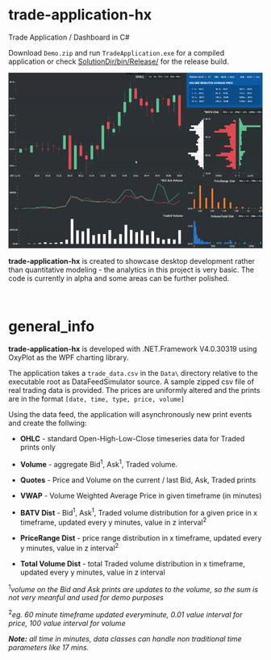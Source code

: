 # trade-application-hx
Trade Application / Dashboard in C#

Download `Demo.zip` and run `TradeApplication.exe` for a compiled application or check [SolutionDir/bin/Release/](SolutionDir/bin/Release/) for the release build.

![gif demo](/SolutionDir/media/demo.gif)

__trade-application-hx__ is created to showcase desktop development rather than quantitative modeling - the analytics in this project is very basic. The code is currently in alpha and some areas can be further polished.

&nbsp;

# general_info

__trade-application-hx__ is developed with .NET.Framework V4.0.30319 using OxyPlot as the WPF charting library.

The application takes a `trade_data.csv` in the `Data\` directory relative to the executable root as DataFeedSimulator source. A sample zipped csv file of real trading data is provided. The prices are uniformly altered and the prints are in the format `[date, time, type, price, volume]`

Using the data feed, the application will asynchronously new print events and create the follwing:

* __OHLC__ - standard Open-High-Low-Close timeseries data for Traded prints only

* __Volume__ - aggregate Bid<sup>1</sup>, Ask<sup>1</sup>, Traded volume.

* __Quotes__ - Price and Volume on the current / last Bid, Ask, Traded prints

* __VWAP__ - Volume Weighted Average Price in given timeframe (in minutes)

* __BATV Dist__ - Bid<sup>1</sup>, Ask<sup>1</sup>, Traded volume distribution for a given price in x timeframe, updated every y minutes, value in z interval<sup>2</sup>

* __PriceRange Dist__ - price range distribution in x timeframe, updated every y minutes, value in z interval<sup>2</sup>

* __Total Volume Dist__ - total Traded volume distribution in x timeframe, updated every y minutes, value in z interval

<sup>1</sup>_volume on the Bid and Ask prints are updates to the volume, so the sum is not very meanful and used for demo purposes_

<sup>2</sup>_eg. 60 minute timeframe updated everyminute, 0.01 value interval for price, 100 value interval for volume_

*__Note:__ all time in minutes, data classes can handle non traditional time parameters like 17 mins.*
